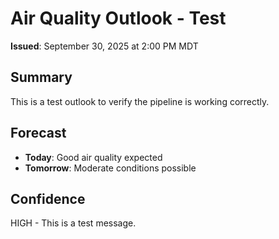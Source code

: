 # Air Quality Outlook - Test

**Issued**: September 30, 2025 at 2:00 PM MDT

## Summary
This is a test outlook to verify the pipeline is working correctly.

## Forecast
- **Today**: Good air quality expected
- **Tomorrow**: Moderate conditions possible

## Confidence
HIGH - This is a test message.
